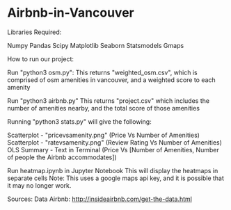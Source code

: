 # Airbnb-in-Vancouver

Libraries Required:

Numpy
Pandas
Scipy
Matplotlib
Seaborn
Statsmodels
Gmaps


How to run our project:

Run "python3 osm.py":
This returns "weighted_osm.csv", which is comprised of osm amenities in vancouver, and a weighted score to each amenity


Run "python3 airbnb.py"
This returns "project.csv" which includes the number of amenities nearby, and the total score of those amenities


Running "python3 stats.py" will give the following:

Scatterplot - "pricevsamenity.png" (Price Vs Number of Amenities)
Scatterplot - "ratevsamenity.png" (Review Rating Vs Number of Amenities)
OLS Summary - Text in Terminal (Price Vs [Number of Amenities, Number of people the Airbnb accommodates])


Run heatmap.ipynb in Jupyter Notebook
This will display the heatmaps in separate cells
Note: This uses a google maps api key, and it is possible that it may no longer work.


Sources:
Data
Airbnb: http://insideairbnb.com/get-the-data.html
